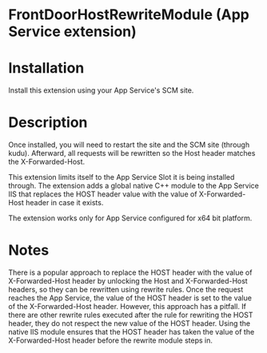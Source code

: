 # FrontDoorHostRewriteModule (App Service extension)

# Installation
Install this extension using your App Service's SCM site.

# Description
Once installed, you will need to restart the site and the SCM site (through kudu). Afterward, all requests will be rewritten so the Host header matches the X-Forwarded-Host.

This extension limits itself to the App Service Slot it is being installed through. The extension аdds a global native C++ module to the App Service IIS that replaces the HOST header value with the value of X-Forwarded-Host header in case it exists.

The extension works only for App Service configured for x64 bit platform.

# Notes
There is a popular approach to replace the HOST header with the value of X-Forwarded-Host header by unlocking the Host and X-Forwarded-Host headers, so they can be rewritten using rewrite rules. Once the request reaches the App Service, the value of the HOST header is set to the value of the X-Forwarded-Host header.
However, this approach has a pitfall. If there are other rewrite rules executed after the rule for rewriting the HOST header, they do not respect the new value of the HOST header.
Using the native IIS module ensures that the HOST header has taken the value of the X-Forwarded-Host header before the rewrite module steps in.
